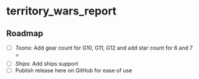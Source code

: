 # territory_wars_report

## Roadmap
- [ ] *Toons*: Add gear count for G10, G11, G12 and add star count for 6 and 7 ⭐️
- [ ] *Ships*: Add ships support
- [ ] Publish release here on GitHub for ease of use
